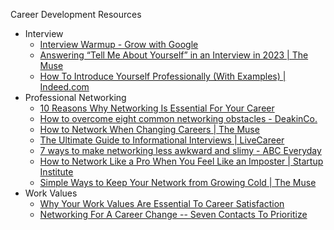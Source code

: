 Career Development Resources

- Interview
	- [Interview Warmup - Grow with Google](https://grow.google/certificates/interview-warmup/)
	- [Answering “Tell Me About Yourself” in an Interview in 2023 | The Muse](https://www.themuse.com/advice/tell-me-about-yourself-interview-question-answer-examples)
	- [How To Introduce Yourself Professionally (With Examples) | Indeed.com](https://www.indeed.com/career-advice/career-development/introduce-yourself-professionally)
- Professional Networking
	- [10 Reasons Why Networking Is Essential For Your Career](https://www.forbes.com/sites/biancamillercole/2019/03/20/why-networking-should-be-at-the-core-of-your-career/)
	- [How to overcome eight common networking obstacles - DeakinCo.](https://www.deakinco.com/resource/8-common-obstacles-encountered-when-networking-and-how-to-overcome-them/)
	- [How to Network When Changing Careers | The Muse](https://www.themuse.com/advice/5-smart-networking-strategies-for-career-changers)
	- [The Ultimate Guide to Informational Interviews | LiveCareer](https://www.livecareer.com/resources/interviews/prep/informational-interviewing)
	- [7 ways to make networking less awkward and slimy - ABC Everyday](https://www.abc.net.au/everyday/how-to-network-better-without-it-feeling-awkward/10789242)
	- [How to Network Like a Pro When You Feel Like an Imposter | Startup Institute](https://www.startupinstitute.com/blog/2016-12-6-how-to-network-with-confidence)
	- [Simple Ways to Keep Your Network from Growing Cold | The Muse](https://www.themuse.com/advice/simple-ways-to-keep-your-network-from-growing-cold)
- Work Values
	- [Why Your Work Values Are Essential To Career Satisfaction](https://www.forbes.com/sites/carolinecastrillon/2020/09/20/why-your-work-values-are-essential-to-career-satisfaction/)
	- [Networking For A Career Change -- Seven Contacts To Prioritize](https://www.forbes.com/sites/carolinecenizalevine/2018/04/15/networking-for-a-career-change-seven-contacts-to-prioritize/)
